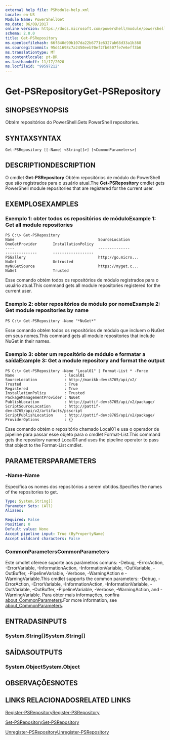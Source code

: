 ```yaml
---
external help file: PSModule-help.xml
Locale: en-US
Module Name: PowerShellGet
ms.date: 06/09/2017
online version: https://docs.microsoft.com/powershell/module/powershellget/get-psrepository?view=powershell-7.2&WT.mc_id=ps-gethelp
schema: 2.0.0
title: Get-PSRepository
ms.openlocfilehash: 66f840d99b107da22b6771e6327ab68d33a1b368
ms.sourcegitcommit: 95d41698c7a2450eeb70ef2fb6507fe7e6eff3b6
ms.translationtype: MT
ms.contentlocale: pt-BR
ms.lasthandoff: 11/17/2020
ms.locfileid: "99597212"
---
```

# <span data-ttu-id="8ee5b-102">Get-PSRepository</span><span class="sxs-lookup"><span data-stu-id="8ee5b-102">Get-PSRepository</span></span>

## <span data-ttu-id="8ee5b-103">SINOPSE</span><span class="sxs-lookup"><span data-stu-id="8ee5b-103">SYNOPSIS</span></span>
<span data-ttu-id="8ee5b-104">Obtém repositórios do PowerShell.</span><span class="sxs-lookup"><span data-stu-id="8ee5b-104">Gets PowerShell repositories.</span></span>

## <span data-ttu-id="8ee5b-105">SYNTAX</span><span class="sxs-lookup"><span data-stu-id="8ee5b-105">SYNTAX</span></span>

```
Get-PSRepository [[-Name] <String[]>] [<CommonParameters>]
```

## <span data-ttu-id="8ee5b-106">DESCRIPTION</span><span class="sxs-lookup"><span data-stu-id="8ee5b-106">DESCRIPTION</span></span>

<span data-ttu-id="8ee5b-107">O cmdlet **Get-PSRepository** Obtém repositórios de módulo do PowerShell que são registrados para o usuário atual.</span><span class="sxs-lookup"><span data-stu-id="8ee5b-107">The **Get-PSRepository** cmdlet gets PowerShell module repositories that are registered for the current user.</span></span>

## <span data-ttu-id="8ee5b-108">EXEMPLOS</span><span class="sxs-lookup"><span data-stu-id="8ee5b-108">EXAMPLES</span></span>

### <span data-ttu-id="8ee5b-109">Exemplo 1: obter todos os repositórios de módulo</span><span class="sxs-lookup"><span data-stu-id="8ee5b-109">Example 1: Get all module repositories</span></span>

```
PS C:\> Get-PSRepository
Name                                     SourceLocation                                     OneGetProvider       InstallationPolicy
----                                     --------------                                     --------------       ------------------
PSGallery                                http://go.micro...                                 NuGet                Untrusted
myNuGetSource                            https://myget.c...                                 NuGet                Trusted
```

<span data-ttu-id="8ee5b-110">Esse comando obtém todos os repositórios de módulo registrados para o usuário atual.</span><span class="sxs-lookup"><span data-stu-id="8ee5b-110">This command gets all module repositories registered for the current user.</span></span>

### <span data-ttu-id="8ee5b-111">Exemplo 2: obter repositórios de módulo por nome</span><span class="sxs-lookup"><span data-stu-id="8ee5b-111">Example 2: Get module repositories by name</span></span>

```
PS C:\> Get-PSRepository -Name "*NuGet*"
```

<span data-ttu-id="8ee5b-112">Esse comando obtém todos os repositórios de módulo que incluem o NuGet em seus nomes.</span><span class="sxs-lookup"><span data-stu-id="8ee5b-112">This command gets all module repositories that include NuGet in their names.</span></span>

### <span data-ttu-id="8ee5b-113">Exemplo 3: obter um repositório de módulo e formatar a saída</span><span class="sxs-lookup"><span data-stu-id="8ee5b-113">Example 3: Get a module repository and format the output</span></span>

```
PS C:\> Get-PSRepository -Name "Local01" | Format-List * -Force
Name                      : local01
SourceLocation            : http://manikb-dev:8765/api/v2/
Trusted                   : True
Registered                : True
InstallationPolicy        : Trusted
PackageManagementProvider : NuGet
PublishLocation           : http://pattif-dev:8765/api/v2/package/
ScriptSourceLocation      : http://pattif-dev:8765/api/v2/artifacts/psscript
ScriptPublishLocation     : http://pattif-dev:8765/api/v2/package/
ProviderOptions           : {}
```

<span data-ttu-id="8ee5b-114">Esse comando obtém o repositório chamado Local01 e usa o operador de pipeline para passar esse objeto para o cmdlet Format-List.</span><span class="sxs-lookup"><span data-stu-id="8ee5b-114">This command gets the repository named Local01 and uses the pipeline operator to pass that object to the Format-List cmdlet.</span></span>

## <span data-ttu-id="8ee5b-115">PARAMETERS</span><span class="sxs-lookup"><span data-stu-id="8ee5b-115">PARAMETERS</span></span>

### <span data-ttu-id="8ee5b-116">-Name</span><span class="sxs-lookup"><span data-stu-id="8ee5b-116">-Name</span></span>

<span data-ttu-id="8ee5b-117">Especifica os nomes dos repositórios a serem obtidos.</span><span class="sxs-lookup"><span data-stu-id="8ee5b-117">Specifies the names of the repositories to get.</span></span>

```yaml
Type: System.String[]
Parameter Sets: (All)
Aliases:

Required: False
Position: 0
Default value: None
Accept pipeline input: True (ByPropertyName)
Accept wildcard characters: False
```

### <span data-ttu-id="8ee5b-118">CommonParameters</span><span class="sxs-lookup"><span data-stu-id="8ee5b-118">CommonParameters</span></span>

<span data-ttu-id="8ee5b-119">Este cmdlet oferece suporte aos parâmetros comuns: -Debug, -ErrorAction, -ErrorVariable, -InformationAction, -InformationVariable, -OutVariable, -OutBuffer, -PipelineVariable, -Verbose, -WarningAction e -WarningVariable.</span><span class="sxs-lookup"><span data-stu-id="8ee5b-119">This cmdlet supports the common parameters: -Debug, -ErrorAction, -ErrorVariable, -InformationAction, -InformationVariable, -OutVariable, -OutBuffer, -PipelineVariable, -Verbose, -WarningAction, and -WarningVariable.</span></span> <span data-ttu-id="8ee5b-120">Para obter mais informações, confira [about_CommonParameters](https://go.microsoft.com/fwlink/?LinkID=113216).</span><span class="sxs-lookup"><span data-stu-id="8ee5b-120">For more information, see [about_CommonParameters](https://go.microsoft.com/fwlink/?LinkID=113216).</span></span>

## <span data-ttu-id="8ee5b-121">ENTRADAS</span><span class="sxs-lookup"><span data-stu-id="8ee5b-121">INPUTS</span></span>

### <span data-ttu-id="8ee5b-122">System.String[]</span><span class="sxs-lookup"><span data-stu-id="8ee5b-122">System.String[]</span></span>

## <span data-ttu-id="8ee5b-123">SAÍDAS</span><span class="sxs-lookup"><span data-stu-id="8ee5b-123">OUTPUTS</span></span>

### <span data-ttu-id="8ee5b-124">System.Object</span><span class="sxs-lookup"><span data-stu-id="8ee5b-124">System.Object</span></span>

## <span data-ttu-id="8ee5b-125">OBSERVAÇÕES</span><span class="sxs-lookup"><span data-stu-id="8ee5b-125">NOTES</span></span>

## <span data-ttu-id="8ee5b-126">LINKS RELACIONADOS</span><span class="sxs-lookup"><span data-stu-id="8ee5b-126">RELATED LINKS</span></span>

[<span data-ttu-id="8ee5b-127">Register-PSRepository</span><span class="sxs-lookup"><span data-stu-id="8ee5b-127">Register-PSRepository</span></span>](Register-PSRepository.md)

[<span data-ttu-id="8ee5b-128">Set-PSRepository</span><span class="sxs-lookup"><span data-stu-id="8ee5b-128">Set-PSRepository</span></span>](Set-PSRepository.md)

[<span data-ttu-id="8ee5b-129">Unregister-PSRepository</span><span class="sxs-lookup"><span data-stu-id="8ee5b-129">Unregister-PSRepository</span></span>](Unregister-PSRepository.md)


